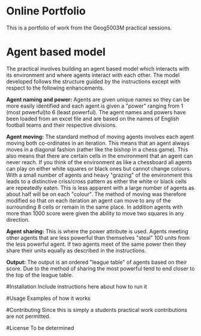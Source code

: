 # Online Portfolio
This is a portfolio of work from the Geog5003M practical sessions.

# Agent based model

The practical involves building an agent based model which interacts with its environment and where agents interact with each other. The model developed follows the structure guided by the instructions except with respect to the following enhancements.

**Agent naming and power:** Agents are given unique names so they can be more easily identified and each agent is given a "power" ranging from 1 (most powerful)to 6 (least powerful). The agent names and powers have been loaded from an excel file and are based on the names of English football teams and their respective divisions. 

**Agent moving:** The standard method of moving agents involves each agent moving both co-ordinates in an iteration. This means that an agent always moves in a diagonal fashion (rather like the bishop in a chess game). This also means that there are certain cells in the environment that an agent can never reach. If you think of the environment as like a chessboard all agents can play on either white squares or black ones but cannot change colours. With a small number of agents and heavy "grazing" of the environment this leads to a distinctive criss/cross pattern as either the white or black cells are repeatedly eaten. This is less apparent with a large number of agents as about half will be on each "colour".
The method of moving was therefore modified so that on each iteration an agent can move to any of the surrounding 8 cells or remain in the same place. 
In addition agents with more than 1000 score were given the ability to move two squares in any direction. 

**Agent sharing:** This is where the power attribute is used. Agents meeting other agents that are less powerful than themselves "steal" 100 units from the less powerful agent. If two agents meet of the same power then they share their units equally as described in the instructions. 

**Output:** The output is an ordered "league table" of agents based on their score. Due to the method of sharing the most powerful tend to end closer to the top of the league table.

#Installation
Include instructions here about how to run it

#Usage
Examples of how it works

#Contributing
Since this is simply a students practical work contributions are not permitted.

#License
To be determined
